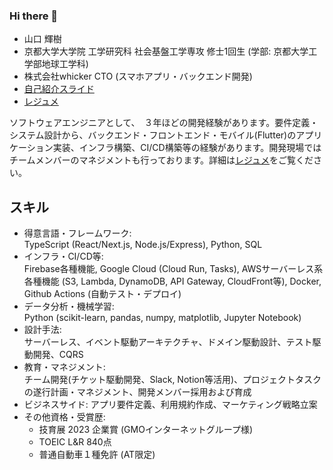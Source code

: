 ### Hi there 👋

<!--
**HLHHS11/HLHHS11** is a ✨ _special_ ✨ repository because its `README.md` (this file) appears on your GitHub profile.

Here are some ideas to get you started:

- 🔭 I’m currently working on ...
- 🌱 I’m currently learning ...
- 👯 I’m looking to collaborate on ...
- 🤔 I’m looking for help with ...
- 💬 Ask me about ...
- 📫 How to reach me: ...
- 😄 Pronouns: ...
- ⚡ Fun fact: ...
-->

- 山口 輝樹
- 京都大学大学院 工学研究科 社会基盤工学専攻 修士1回生 (学部: 京都大学工学部地球工学科)
- 株式会社whicker CTO (スマホアプリ・バックエンド開発)
- [自己紹介スライド](self-introduction.pdf)
- [レジュメ](RESUME.md)

ソフトウェアエンジニアとして、　３年ほどの開発経験があります。要件定義・システム設計から、バックエンド・フロントエンド・モバイル(Flutter)のアプリケーション実装、インフラ構築、CI/CD構築等の経験があります。開発現場ではチームメンバーのマネジメントも行っております。詳細は[レジュメ](RESUME.md)をご覧ください。

## スキル
- 得意言語・フレームワーク:  
  TypeScript (React/Next.js, Node.js/Express), Python, SQL  
- インフラ・CI/CD等:  
  Firebase各種機能, Google Cloud (Cloud Run, Tasks), AWSサーバーレス系各種機能 (S3, Lambda, DynamoDB, API Gateway, CloudFront等), Docker, Github Actions (自動テスト・デプロイ)  
- データ分析・機械学習:  
  Python (scikit-learn, pandas, numpy, matplotlib, Jupyter Notebook)  
- 設計手法:  
  サーバーレス、イベント駆動アーキテクチャ、ドメイン駆動設計、テスト駆動開発、CQRS  
- 教育・マネジメント:  
  チーム開発(チケット駆動開発、Slack, Notion等活用)、プロジェクトタスクの遂行計画・マネジメント、開発メンバー採用および育成  
- ビジネスサイド: 
  アプリ要件定義、利用規約作成、マーケティング戦略立案  
- その他資格・受賞歴: 
  - 技育展 2023 企業賞 (GMOインターネットグループ様)
  - TOEIC L&R 840点
  - 普通自動車１種免許 (AT限定)
<!-- 
- 制作物
  #### [Documentation-AI](https://github.com/HLHHS11/Documentation-AI)
  > **技育展 2023 決勝大会進出作品です。スポンサー企業賞（GMOインターネットグループ様）もいただきました。ありがとうございます！**
  - アプリケーションのソースコードを読み込ませると，各モジュールの各シンボル（関数やクラス，変数など）に対するドキュメントを自動生成。
  #### [スケジュールリマインダー](https://github.com/HLHHS11/schedule-reminder)
  練習日程をLINE Notify APIを利用してリマインドするGoogleAppsScriptプロジェクト。
  ドメイン駆動設計・クリーンアーキテクチャを用いて実装。
  
- 開発系アルバイト
  #### 株式会社StudioRadish
  - 「ホワイトボード」プロジェクト。オンラインの手書き・ジェスチャーベースの掲示板
  - クライアントサイド開発。svg画像を制御することでUIを提供
  #### 株式会社GeeLive
  - AWS LambdaやPythonを用いたAPI開発
  - フロントエンドWebページの開発

### Skills
| Language      | Proficiency |
| ------------- | ----------- |
| JavaScript    | ★★★★☆     |
| TypeScript    | ★★★★☆     |
| Dart (Flutter)| ★★★★☆     |
| Python        | ★★★☆☆     |
| Firebase      | ★★★★☆     |
| Google Cloud  | ★★★☆☆     |
| Git           | ★★★☆☆     |
| HTML/CSS      | ★★★☆☆     |
| SQL           | ★★★☆☆     |
| PHP(Laravel)  | ★★☆☆☆     |
| Perl          | ★★☆☆☆     |
| C             | ★☆☆☆☆     |
| Docker        | ★★☆☆☆     |
| AWS           | ★★☆☆☆     |

### Personal Projects
- 新歓データベース [FreshmanDatabase](https://github.comgit/HLHHS11/FreshmanDatabase)
  - [WEBアプリ](https://hlhhs11.github.io/FreshmanDatabase/)
- 実装やコードリーディングを支援するAIエージェントを作りたいと考えています。[Documentation-AI](https://github.com/HLHHS11/Documentation-AI)  
  →現在はPython向けドキュメント自動生成の機能が実装できました。（こちらも不完全ではありますが…）  
  [構想](https://github.com/HLHHS11/Documentation-AI/tree/main/docs)
- [練習日程リマインダー](https://github.com/HLHHS11/schedule-reminder)
-->
